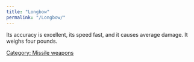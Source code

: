 ```yaml
---
title: "Longbow"
permalink: "/Longbow/"
---
```


Its accuracy is excellent, its speed fast, and it causes average damage.
It weighs four pounds.

[Category: Missile weapons](Category:_Missile_weapons "wikilink")